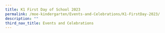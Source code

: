 ```yaml
---
title: K1 First Day of School 2023
permalink: /moe-kindergarten/Events-and-Celebrations/K1-FirstDay-2023/
description: ""
third_nav_title: Events and Celebrations
---
```

